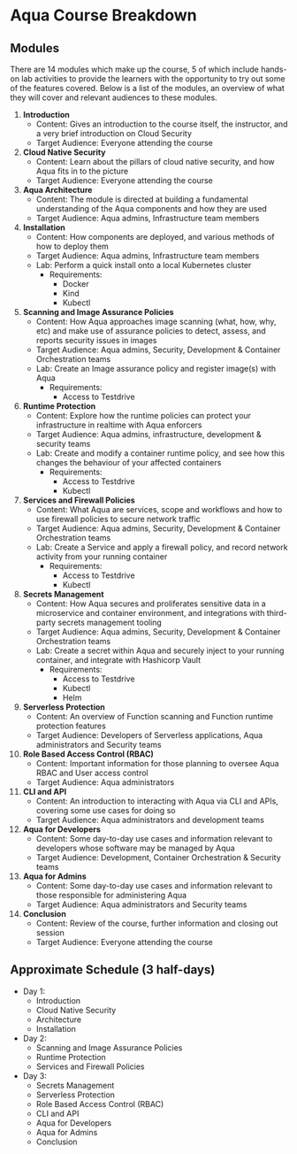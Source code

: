 # Aqua Course Breakdown

## Modules

There are 14 modules which make up the course, 5 of which include hands-on lab activities to provide the learners with the opportunity to try out some of the features covered. Below is a list of the modules, an overview of what they will cover and relevant audiences to these modules.

1. **Introduction**
    - Content: Gives an introduction to the course itself, the instructor, and a very brief introduction on Cloud Security
    - Target Audience: Everyone attending the course
2. **Cloud Native Security**
    - Content: Learn about the pillars of cloud native security, and how Aqua fits in to the picture
    - Target Audience: Everyone attending the course
3. **Aqua Architecture**
    - Content: The module is directed at building a fundamental understanding of the Aqua components and how they are used
    - Target Audience: Aqua admins, Infrastructure team members
4. **Installation**
    - Content: How components are deployed, and various methods of how to deploy them
    - Target Audience: Aqua admins, Infrastructure team members
    - Lab: Perform a quick install onto a local Kubernetes cluster
        - Requirements: 
            - Docker
            - Kind
            - Kubectl
5. **Scanning and Image Assurance Policies**
    - Content: How Aqua approaches image scanning (what, how, why, etc) and make use of assurance policies to detect, assess, and reports security issues in images
    - Target Audience: Aqua admins, Security, Development & Container Orchestration teams
    - Lab: Create an Image assurance policy and register image(s) with Aqua
        - Requirements:
            - Access to Testdrive
6. **Runtime Protection**
    - Content: Explore how the runtime policies can protect your infrastructure in realtime with Aqua enforcers
    - Target Audience: Aqua admins, infrastructure, development & security teams
    - Lab: Create and modify a container runtime policy, and see how this changes the behaviour of your affected containers
        - Requirements:
            - Access to Testdrive
            - Kubectl
7. **Services and Firewall Policies**
    - Content: What Aqua are services, scope and workflows and how to use firewall policies to secure network traffic
    - Target Audience: Aqua admins, Security, Development & Container Orchestration teams
    - Lab: Create a Service and apply a firewall policy, and record network activity from your running container
        - Requirements:
            - Access to Testdrive
            - Kubectl
8. **Secrets Management**
    - Content: How Aqua secures and proliferates sensitive data in a microservice and container environment, and integrations with third-party secrets management tooling
    - Target Audience: Aqua admins, Security, Development & Container Orchestration teams
    - Lab: Create a secret within Aqua and securely inject to your running container, and integrate with Hashicorp Vault
        - Requirements:
            - Access to Testdrive
            - Kubectl
            - Helm
9. **Serverless Protection**
    - Content: An overview of Function scanning and Function runtime protection features
    - Target Audience: Developers of Serverless applications, Aqua administrators and Security teams
10. **Role Based Access Control (RBAC)**
    - Content: Important information for those planning to oversee Aqua RBAC and User access control
    - Target Audience: Aqua administrators
11. **CLI and API**
    - Content: An introduction to interacting with Aqua via CLI and APIs, covering some use cases for doing so
    - Target Audience: Aqua administrators and development teams
12. **Aqua for Developers**
    - Content: Some day-to-day use cases and information relevant to developers whose software may be managed by Aqua
    - Target Audience: Development, Container Orchestration & Security teams
13. **Aqua for Admins**
    - Content: Some day-to-day use cases and information relevant to those responsible for administering Aqua
    - Target Audience: Aqua administrators and Security teams
14. **Conclusion**
    - Content: Review of the course, further information and closing out session
    - Target Audience: Everyone attending the course

## Approximate Schedule (3 half-days)
 - Day 1:
    - Introduction
    - Cloud Native Security
    - Architecture
    - Installation
 - Day 2:
    - Scanning and Image Assurance Policies
    - Runtime Protection
    - Services and Firewall Policies
 - Day 3:
    - Secrets Management
    - Serverless Protection
    - Role Based Access Control (RBAC)
    - CLI and API
    - Aqua for Developers
    - Aqua for Admins
    - Conclusion

